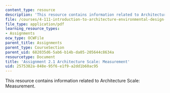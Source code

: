 ```yaml
---
content_type: resource
description: 'This resource contains information related to Architecture Scale: Measurement.'
file: /courses/4-111-introduction-to-architecture-environmental-design-spring-2014/2575382a848e95f6e1f9a2dd1b60ac95_MIT4_111S14_Assignment_2.1.pdf
file_type: application/pdf
learning_resource_types:
- Assignments
ocw_type: OCWFile
parent_title: Assignments
parent_type: CourseSection
parent_uid: 682035d6-5ab6-b14b-da05-205644c8634a
resourcetype: Document
title: 'Assignment 2.1 Architecture Scale: Measurement'
uid: 2575382a-848e-95f6-e1f9-a2dd1b60ac95
---
```

This resource contains information related to Architecture Scale: Measurement.

